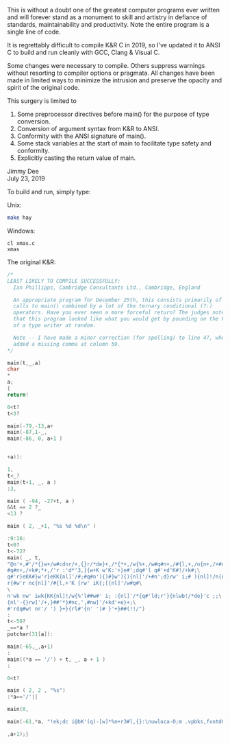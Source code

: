This is without a doubt one of the greatest computer programs ever written
and will forever stand as a monument to skill and artistry in defiance of
standards, maintainability and productivity. Note the entire program is a
single line of code.

It is regrettably difficult to compile K&R C in 2019, so I've updated it to
ANSI C to build and run cleanly with GCC, Clang & Visual C.

Some changes were necessary to compile. Others suppress warnings without
resorting to compiler options or pragmata. All changes have been made in
limited ways to minimize the intrusion and preserve the opacity and spirit
of the original code.

This surgery is limited to
1. Some preprocessor directives before main() for the purpose of type
   conversion.
2. Conversion of argument syntax from K&R to ANSI.
3. Conformity with the ANSI signature of main().
4. Some stack variables at the start of main to facilitate type safety
   and conformity.
5. Explicitly casting the return value of main.

Jimmy Dee  
July 23, 2019

To build and run, simply type:

Unix:
```bash
make hay
```

Windows:
```
cl xmas.c
xmas
```

The original K&R:
```c
/*
LEAST LIKELY TO COMPILE SUCCESSFULLY:
  Ian Phillipps, Cambridge Consultants Ltd., Cambridge, England

  An appropriate program for December 25th, this consists primarily of
  calls to main() combined by a lot of the ternary conditional (?:)
  operators. Have you ever seen a more forceful return? The judges note
  that this program looked like what you would get by pounding on the keys
  of a type writer at random.

  Note -- I have made a minor correction (for spelling) to line 47, where I
  added a missing comma at column 59.
*/

main(t,_,a)
char
*
a;
{
return!

0<t?
t<3?

main(-79,-13,a+
main(-87,1-_,
main(-86, 0, a+1 )


+a)):

1,
t<_?
main(t+1, _, a )
:3,

main ( -94, -27+t, a )
&&t == 2 ?_
<13 ?

main ( 2, _+1, "%s %d %d\n" )

:9:16:
t<0?
t<-72?
main( _, t,
"@n'+,#'/*{}w+/w#cdnr/+,{}r/*de}+,/*{*+,/w{%+,/w#q#n+,/#{l,+,/n{n+,/+#n+,/#;\
#q#n+,/+k#;*+,/'r :'d*'3,}{w+K w'K:'+}e#';dq#'l q#'+d'K#!/+k#;\
q#'r}eKK#}w'r}eKK{nl]'/#;#q#n'){)#}w'){){nl]'/+#n';d}rw' i;# ){nl]!/n{n#'; \
r{#w'r nc{nl]'/#{l,+'K {rw' iK{;[{nl]'/w#q#\
\
n'wk nw' iwk{KK{nl]!/w{%'l##w#' i; :{nl]'/*{q#'ld;r'}{nlwb!/*de}'c ;;\
{nl'-{}rw]'/+,}##'*}#nc,',#nw]'/+kd'+e}+;\
#'rdq#w! nr'/ ') }+}{rl#'{n' ')# }'+}##(!!/")
:
t<-50?
_==*a ?
putchar(31[a]):

main(-65,_,a+1)
:
main((*a == '/') + t, _, a + 1 )
:

0<t?

main ( 2, 2 , "%s")
:*a=='/'||

main(0,

main(-61,*a, "!ek;dc i@bK'(q)-[w]*%n+r3#l,{}:\nuwloca-O;m .vpbks,fxntdCeghiry")

,a+1);}
```
